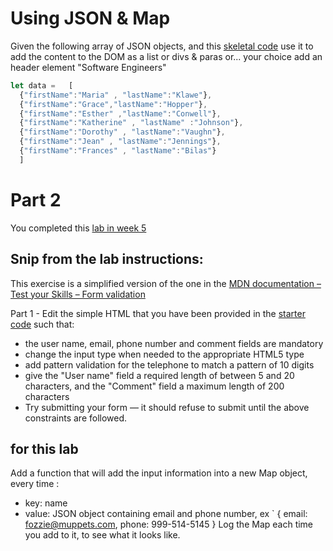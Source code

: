 # Using JSON  & Map

Given the following array of JSON objects, and this [skeletal code](skel) use it to add the content to the DOM as a list or divs & paras or... your choice 
add an header element "Software Engineers" 
```JavaScript
let data =   [
  {"firstName":"Maria" , "lastName":"Klawe"}, 
  {"firstName":"Grace","lastName":"Hopper"}, 
  {"firstName":"Esther" ,"lastName":"Conwell"}, 
  {"firstName":"Katherine" , "lastName" :"Johnson"},
  {"firstName":"Dorothy" , "lastName":"Vaughn"}, 
  {"firstName":"Jean" , "lastName":"Jennings"}, 
  {"firstName":"Frances" , "lastName":"Bilas"} 
  ]
```

# Part 2
You completed this [lab in week 5](https://github.com/campbe13/JS320-2021/blob/master/05-forms-validation)
## Snip from the lab instructions: 
This exercise is a simplified version of the one in the [MDN documentation – Test your Skills – Form validation](https://developer.mozilla.org/en-US/docs/Learn/Forms/Test_your_skills:_Form_validation)

Part 1 - Edit the simple HTML that you have been provided in the [starter code](https://github.com/campbe13/JS320-2021/tree/master/05-forms-validation) such that:
* the user name, email, phone number and comment fields are mandatory
* change the input type when needed to the appropriate HTML5 type
* add pattern validation for the telephone to match a pattern of 10 digits
* give the "User name" field a required length of between 5 and 20 characters, and the "Comment" field a maximum length of 200 characters
* Try submitting your form — it should refuse to submit until the above constraints are followed.  

## for this lab
Add a function that will add the input information into a new Map object, every time  :
* key: name
* value: JSON object containing email and phone number, ex ` { email: fozzie@muppets.com, phone: 999-514-5145 }
Log the Map each time you add to it, to see what it looks like.

